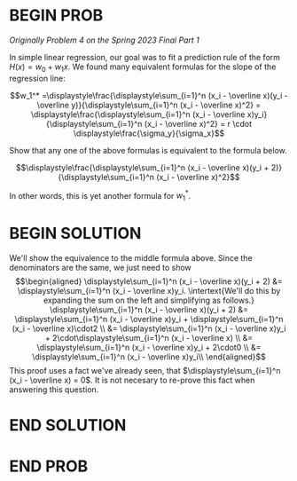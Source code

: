 # BEGIN PROB

<i>Originally Problem 4 on the Spring 2023 Final Part 1</i>

In simple linear regression, our goal was to fit a
prediction rule of the form $H(x) = w_0 + w_1x$. We found many
equivalent formulas for the slope of the regression line:

$$w_1^* =\displaystyle\frac{\displaystyle\sum_{i=1}^n (x_i - \overline x)(y_i - \overline y)}{\displaystyle\sum_{i=1}^n (x_i - \overline x)^2}
= \displaystyle\frac{\displaystyle\sum_{i=1}^n (x_i - \overline x)y_i}{\displaystyle\sum_{i=1}^n (x_i - \overline x)^2}
= r \cdot \displaystyle\frac{\sigma_y}{\sigma_x}$$

Show that any one of the above formulas is equivalent to the formula
below.

$$\displaystyle\frac{\displaystyle\sum_{i=1}^n (x_i - \overline x)(y_i + 2)}{\displaystyle\sum_{i=1}^n (x_i - \overline x)^2}$$

In other words, this is yet another formula for $w_1^*$.

# BEGIN SOLUTION

We'll show the equivalence to the middle formula above. Since the
denominators are the same, we just need to show $$\begin{aligned}
     \displaystyle\sum_{i=1}^n (x_i - \overline x)(y_i + 2) &= \displaystyle\sum_{i=1}^n (x_i - \overline x)y_i.
\intertext{We'll do this by expanding the sum on the left and simplifying as follows.}
     \displaystyle\sum_{i=1}^n (x_i - \overline x)(y_i + 2) &= \displaystyle\sum_{i=1}^n (x_i - \overline x)y_i + \displaystyle\sum_{i=1}^n (x_i - \overline x)\cdot2 \\
     &= \displaystyle\sum_{i=1}^n (x_i - \overline x)y_i + 2\cdot\displaystyle\sum_{i=1}^n (x_i - \overline x) \\
    &= \displaystyle\sum_{i=1}^n (x_i - \overline x)y_i + 2\cdot0 \\
    &= \displaystyle\sum_{i=1}^n (x_i - \overline x)y_i\\
\end{aligned}$$ This proof uses a fact we've already seen, that
$\displaystyle\sum_{i=1}^n (x_i - \overline x) = 0$. It is not necesary
to re-prove this fact when answering this question.

# END SOLUTION

# END PROB